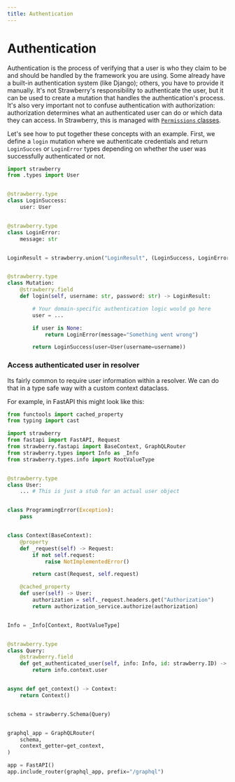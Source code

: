 ```yaml
---
title: Authentication
---
```


# Authentication

Authentication is the process of verifying that a user is who they claim to be and
should be handled by the framework you are using. Some already have a built-in
authentication system (like Django); others, you have to provide it manually. It's not
Strawberry's responsibility to authenticate the user, but it can be used to create a
mutation that handles the authentication's process. It's also very important not to
confuse authentication with authorization: authorization determines what an
authenticated user can do or which data they can access. In Strawberry, this is managed
with [`Permissions` classes](./permissions.md).

Let's see how to put together these concepts with an example. First, we define a
`login` mutation where we authenticate credentials and return `LoginSucces` or
`LoginError` types depending on whether the user was successfully authenticated or not.

```python
import strawberry
from .types import User


@strawberry.type
class LoginSuccess:
    user: User


@strawberry.type
class LoginError:
    message: str


LoginResult = strawberry.union("LoginResult", (LoginSuccess, LoginError))


@strawberry.type
class Mutation:
    @strawberry.field
    def login(self, username: str, password: str) -> LoginResult:

        # Your domain-specific authentication logic would go here
        user = ...

        if user is None:
            return LoginError(message="Something went wrong")

        return LoginSuccess(user=User(username=username))
```

### Access authenticated user in resolver

Its fairly common to require user information within a resolver. We can do that in a type safe way with a custom context dataclass.

For example, in FastAPI this might look like this:


```python
from functools import cached_property
from typing import cast

import strawberry
from fastapi import FastAPI, Request
from strawberry.fastapi import BaseContext, GraphQLRouter
from strawberry.types import Info as _Info
from strawberry.types.info import RootValueType


@strawberry.type
class User:
    ... # This is just a stub for an actual user object


class ProgrammingError(Exception):
    pass


class Context(BaseContext):
    @property
    def _request(self) -> Request:
        if not self.request:
            raise NotImplementedError()

        return cast(Request, self.request)

    @cached_property
    def user(self) -> User:
        authorization = self._request.headers.get("Authorization")
        return authorization_service.authorize(authorization)


Info = _Info[Context, RootValueType]


@strawberry.type
class Query:
    @strawberry.field
    def get_authenticated_user(self, info: Info, id: strawberry.ID) -> User:
        return info.context.user


async def get_context() -> Context:
    return Context()


schema = strawberry.Schema(Query)


graphql_app = GraphQLRouter(
    schema,
    context_getter=get_context,
)

app = FastAPI()
app.include_router(graphql_app, prefix="/graphql")

```
